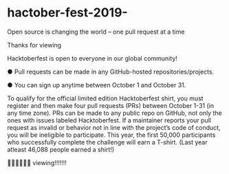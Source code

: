 # hactober-fest-2019-
Open source is changing the world – one pull request at a time

Thanks for viewing




Hacktoberfest is open to everyone in our global community!

● Pull requests can be made in any GitHub-hosted repositories/projects.

● You can sign up anytime between October 1 and October 31.

To qualify for the official limited edition Hacktoberfest shirt, you must register and then make four pull requests (PRs) between October 1-31 (in any time zone). PRs can be made to any public repo on GitHub, not only the ones with issues labeled Hacktoberfest. If a maintainer reports your pull request as invalid or behavior not in line with the project’s code of conduct, you will be ineligible to participate. This year, the first 50,000 participants who successfully complete the challenge will earn a T-shirt. (Last year atleast 46,088 people earned a shirt!)

🙏🙏🙏🙏🙏🙏
     viewing!!!!!!!
